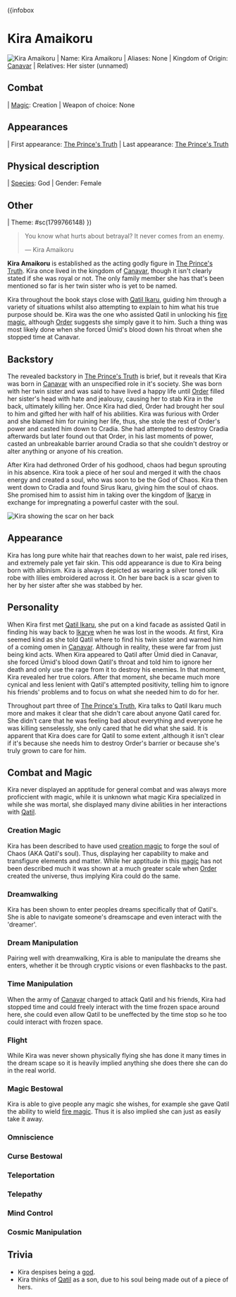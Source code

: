 ({infobox
# Kira Amaikoru
![Kira Amaikoru](../images/kira-amaikoru-1.png)
| Name: Kira Amaikoru
| Aliases: None
| Kingdom of Origin: [Canavar](/canavar)
| Relatives: Her sister (unnamed)
## Combat
| [Magic](/magic): Creation
| Weapon of choice: None
## Appearances
| First appearance: [The Prince's Truth](/the-prince's-truth)
| Last appearance: [The Prince's Truth](/the-prince's-truth)
## Physical description
| [Species](/species): God
| Gender: Female
## Other
| Theme: #sc(1799766148)
})

> You know what hurts about betrayal? It never comes from an enemy.
>
> ― Kira Amaikoru

**Kira Amaikoru** is established as the acting godly figure in [The Prince's Truth](/the-prince's-truth). Kira once lived in the kingdom of [Canavar](/canavar), though it isn't clearly stated if she was royal or not. The only family member she has that's been mentioned so far is her twin sister who is yet to be named.

Kira throughout the book stays close with [Qatil Ikaru](/qatil-ikaru), guiding him through a variety of situations whilst also attempting to explain to him what his true purpose should be. Kira was the one who assisted Qatil in unlocking his [fire magic](/magic#divine-magic), although [Order](/order) suggests she simply gave it to him. Such a thing was most likely done when she forced Ümid's blood down his throat when she stopped time at Canavar.

## Backstory

The revealed backstory in [The Prince's Truth](/the-prince's-truth) is brief, but it reveals that Kira was born in [Canavar](/canavar) with an unspecified role in it's society. She was born with her twin sister and was said to have lived a happy life until [Order](/order) filled her sister's head with hate and jealousy, causing her to stab Kira in the back, ultimately killing her. Once Kira had died, Order had brought her soul to him and gifted her with half of his abilities. Kira was furious with Order and she blamed him for ruining her life, thus, she stole the rest of Order's power and casted him down to Cradia. She had attempted to destroy Cradia afterwards but later found out that Order, in his last moments of power, casted an unbreakable barrier around Cradia so that she couldn't destroy or alter anything or anyone of his creation.

After Kira had dethroned Order of his godhood, chaos had begun sprouting in his absence. Kira took a piece of her soul and merged it with the chaos energy and created a soul, who was soon to be the God of Chaos. Kira then went down to Cradia and found Sirus Ikaru, giving him the soul of chaos. She promised him to assist him in taking over the kingdom of [Ikarye](/ikarye) in exchange for impregnating a powerful caster with the soul.

<ContentFigure>
  <img src="../images/kira-amaikoru-2.png" alt="Kira showing the scar on her back" />
  <template #caption>Kira showing the scar on her back</template>
</ContentFigure>

## Appearance

Kira has long pure white hair that reaches down to her waist, pale red irises, and extremely pale yet fair skin. This odd appearance is due to Kira being born with albinism. Kira is always depicted as wearing a silver toned silk robe with lilies embroidered across it. On her bare back is a scar given to her by her sister after she was stabbed by her.

## Personality

When Kira first met [Qatil Ikaru](/qatil-ikaru), she put on a kind facade as assisted Qatil in finding his way back to [Ikarye](/ikarye) when he was lost in the woods. At first, Kira seemed kind as she told Qatil where to find his twin sister and warned him of a coming omen in [Canavar](/canavar). Although in reality, these were far from just being kind acts. When Kira appeared to Qatil after Ümid died in Canavar, she forced Ümid's blood down Qatil's throat and told him to ignore her death and only use the rage from it to destroy his enemies. In that moment, Kira revealed her true colors. After that moment, she became much more cynical and less lenient with Qatil's attempted positivity, telling him to ignore his friends' problems and to focus on what she needed him to do for her.

Throughout part three of [The Prince's Truth](/the-prince's-truth), Kira talks to Qatil Ikaru much more and makes it clear that she didn't care about anyone Qatil cared for. She didn't care that he was feeling bad about everything and everyone he was killing senselessly, she only cared that he did what she said. It is apparent that Kira does care for Qatil to some extent ,although it isn't clear if it's because she needs him to destroy Order's barrier or because she's truly grown to care for him.

## Combat and Magic

Kira never displayed an apptitude for general combat and was always more proficcient with magic, while it is unknown what magic Kira specialized in while she was mortal, she displayed many divine abilities in her interactions with [Qatil](/qatil-ikaru).

### Creation Magic

Kira has been described to have used [creation magic](/magic#divine-magic) to forge the soul of Chaos (AKA Qatil's soul). Thus, displaying her capability to make and transfigure elements and matter. While her apptitude in this [magic](/magic) has not been described much it was shown at a much greater scale when [Order](/order) created the universe, thus implying Kira could do the same.

### Dreamwalking

Kira has been shown to enter peoples dreams specifically that of Qatil's. She is able to navigate someone's dreamscape and even interact with the 'dreamer'.

### Dream Manipulation

Pairing well with dreamwalking, Kira is able to manipulate the dreams she enters, whether it be through cryptic visions or even flashbacks to the past.

### Time Manipulation

When the army of [Canavar](/canavar) charged to attack Qatil and his friends, Kira had stopped time and could freely interact with the time frozen space around here, she could even allow Qatil to be uneffected by the time stop so he too could interact with frozen space.

### Flight

While Kira was never shown physically flying she has done it many times in the dream scape so it is heavily implied anything she does there she can do in the real world.

### Magic Bestowal

Kira is able to give people any magic she wishes, for example she gave Qatil the ability to wield [fire magic](/magic#divine-magic). Thus it is also implied she can just as easily take it away.

### Omniscience

### Curse Bestowal

### Teleportation

### Telepathy

### Mind Control

### Cosmic Manipulation

## Trivia

* Kira despises being a [god](/species#gods).
* Kira thinks of [Qatil](/qatil-ikaru) as a son, due to his soul being made out of a piece of hers.